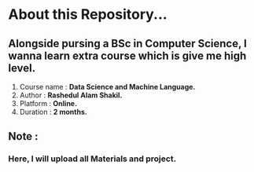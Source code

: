 # About this Repository...
## Alongside pursing a BSc in Computer Science, I wanna learn extra course which is give me high level.   

1. Course name : **Data Science and Machine Language.**
2. Author : **Rashedul Alam Shakil.**
3. Platform : **Online.**
4. Duration : **2 months.**


## Note : 
### Here, I will upload all Materials and project.


